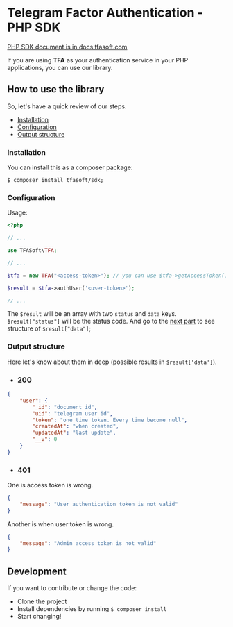# Telegram Factor Authentication - PHP SDK

[PHP SDK document is in docs.tfasoft.com](https://docs.amirhossein.info/sdks/php)

If you are using **TFA** as your authentication service in your PHP applications, you can use our library.

## How to use the library

So, let's have a quick review of our steps.

- [Installation](#installation)
- [Configuration](#configuration)
- [Output structure](#output-structure)

### Installation

You can install this as a composer package:

```shell
$ composer install tfasoft/sdk;
```

### Configuration

Usage:

```php
<?php

// ...

use TFASoft\TFA;

// ...

$tfa = new TFA("<access-token>"); // you can use $tfa->getAccessToken() to get the value you've set here

$result = $tfa->authUser('<user-token>');

// ...

```

The `$result` will be an array with two `status` and `data` keys.
`$result["status"]` will be the status code.
And go to the [next part](#output-structure) to see structure of `$result["data"]`;

### Output structure
Here let's know about them in deep (possible results in `$result['data']`).

- ### 200

```json
{
    "user": {
        "_id": "document id",
        "uid": "telegram user id",
        "token": "one time token. Every time become null",
        "createdAt": "when created",
        "updatedAt": "last update",
        "__v": 0
    }
}
```

- ### 401

One is access token is wrong.

```json
{
    "message": "User authentication token is not valid"
}
```

Another is when user token is wrong.

```json
{
    "message": "Admin access token is not valid"
}
```

## Development
If you want to contribute or change the code:

- Clone the project
- Install dependencies by running `$ composer install`
- Start changing!
